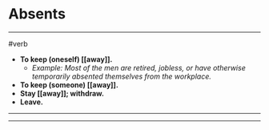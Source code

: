 # Absents
---
#verb
- **To keep (oneself) [[away]].**
	- _Example: Most of the men are retired, jobless, or have otherwise temporarily absented themselves from the workplace._
- **To keep (someone) [[away]].**
- **Stay [[away]]; withdraw.**
- **Leave.**
---
---
